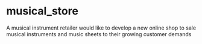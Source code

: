 # musical_store
A musical instrument retailer would like to develop a new online shop to sale musical instruments and music sheets to their growing customer demands
